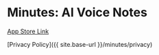 # Minutes: AI Voice Notes

[App Store Link](https://apps.apple.com/app/minutes-ai-voice-notes/id1627915461)

[Privacy Policy]({{ site.base-url }}/minutes/privacy)
